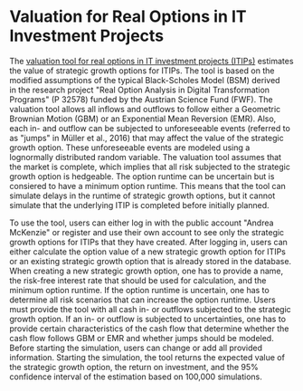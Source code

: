 # Valuation for Real Options in IT Investment Projects
The [valuation tool for real options in IT investment projects (ITIPs)](https://personal-2u8rb8tg.outsystemscloud.com/OptionvaluationITIPs/Login) estimates the value of strategic growth options for ITIPs. The tool is based on the modified assumptions of the typical Black-Scholes Model (BSM) derived in the research project "Real Option Analysis in Digital Transformation Programs" (P 32578) funded by the Austrian Science Fund (FWF). The valuation tool allows all inflows and outflows to follow either a Geometric Brownian Motion (GBM) or an Exponential Mean Reversion (EMR). Also, each in- and outflow can be subjected to unforeseeable events (referred to as "jumps" in Müller et al., 2016) that may affect the value of the strategic growth option. These unforeseeable events are modeled using a lognormally distributed random variable. The valuation tool assumes that the market is complete, which implies that all risk subjected to the strategic growth option is hedgeable. The option runtime can be uncertain but is consiered to have a minimum option runtime. This means that the tool can simulate delays in the runtime of strategic growth options, but it cannot simulate that the underlying ITIP is completed before initially planned.

To use the tool, users can either log in with the public account "Andrea McKenzie" or register and use their own account to see only the strategic growth options for ITIPs that they have created. After logging in, users can either calculate the option value of a new strategic growth option for ITIPs or an existing strategic growth option that is already stored in the database. When creating a new strategic growth option, one has to provide a name, the risk-free interest rate that should be used for calculation, and the minimum option runtime. If the option runtime is uncertain, one has to determine all risk scenarios that can increase the option runtime. Users must provide the tool with all cash in- or outflows subjected to the strategic growth option. If an in- or outflow is subjected to uncertainties, one has to provide certain characteristics of the cash flow that determine whether the cash flow follows GBM or EMR and whether jumps should be modeled. Before starting the simulation, users can change or add all provided information. Starting the simulation, the tool returns the expected value of the strategic growth option, the return on investment, and the 95% confidence interval of the estimation based on 100,000 simulations.

